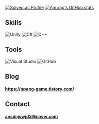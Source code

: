 
[![Solved.ac Profile](http://mazassumnida.wtf/api/v2/generate_badge?boj=ansdnjswjd3)](https://solved.ac/ansdnjswjd3/)
[![Anurag's GitHub stats](https://github-readme-stats.vercel.app/api?username=uhbbang33&show_icons=true&theme=gruvbox)](https://github.com/anuraghazra/github-readme-stats)

## Skills
![Unity](https://img.shields.io/badge/unity-%23000000.svg?style=for-the-badge&logo=unity&logoColor=white)
![C#](https://img.shields.io/badge/c%23-%23239120.svg?style=for-the-badge&logo=csharp&logoColor=white)
![C++](https://img.shields.io/badge/c++-%2300599C.svg?style=for-the-badge&logo=c%2B%2B&logoColor=white)



## Tools
![Visual Studio](https://img.shields.io/badge/Visual%20Studio-5C2D91.svg?style=for-the-badge&logo=visual-studio&logoColor=white)
![GitHub](https://img.shields.io/badge/github-%23121011.svg?style=for-the-badge&logo=github&logoColor=white)


## Blog
#### https://ppang-game.tistory.com/


## Contact
#### ansdnjswjd3@naver.com
